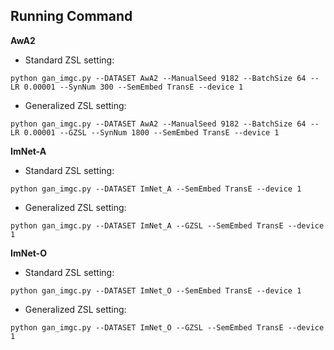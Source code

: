 ## Running Command

**AwA2**

- Standard ZSL setting:
```
python gan_imgc.py --DATASET AwA2 --ManualSeed 9182 --BatchSize 64 --LR 0.00001 --SynNum 300 --SemEmbed TransE --device 1
```
- Generalized ZSL setting:
```
python gan_imgc.py --DATASET AwA2 --ManualSeed 9182 --BatchSize 64 --LR 0.00001 --GZSL --SynNum 1800 --SemEmbed TransE --device 1
```


**ImNet-A**

- Standard ZSL setting:
```
python gan_imgc.py --DATASET ImNet_A --SemEmbed TransE --device 1
```

- Generalized ZSL setting:
```
python gan_imgc.py --DATASET ImNet_A --GZSL --SemEmbed TransE --device 1
```

**ImNet-O**

- Standard ZSL setting:
```
python gan_imgc.py --DATASET ImNet_O --SemEmbed TransE --device 1
```
- Generalized ZSL setting:
```
python gan_imgc.py --DATASET ImNet_O --GZSL --SemEmbed TransE --device 1
```


